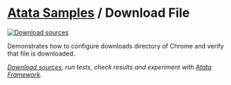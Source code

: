 # [Atata Samples](https://github.com/atata-framework/atata-samples) / Download File

[![Download sources](https://img.shields.io/badge/Download-sources-brightgreen.svg)](https://github.com/atata-framework/atata-samples/raw/master/_archives/DownloadFile.zip)

Demonstrates how to configure downloads directory of Chrome and verify that file is downloaded.

*[Download sources](https://github.com/atata-framework/atata-samples/raw/master/_archives/DownloadFile.zip), run tests, check results and experiment with [Atata Framework](https://atata.io).*